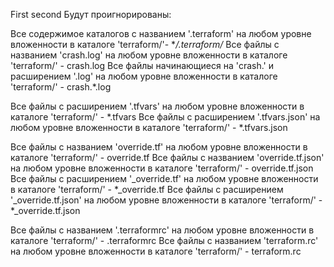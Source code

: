 First
second
Будут проигнорированы:

Все содержимое каталогов с названием '.terraform' на любом уровне вложенности в каталоге 'terraform/'- **/.terraform/*
Все файлы с названием 'crash.log' на любом уровне вложенности в каталоге 'terraform/' - crash.log
Все файлы начинающиеся на 'crash.' и расширением '.log' на любом уровне вложенности в каталоге 'terraform/' - crash.*.log

Все файлы c расширением '.tfvars' на любом уровне вложенности в каталоге 'terraform/' - *.tfvars
Все файлы c расширением '.tfvars.json' на любом уровне вложенности в каталоге 'terraform/' - *.tfvars.json

Все файлы с названием 'override.tf' на любом уровне вложенности в каталоге 'terraform/' - override.tf
Все файлы с названием 'override.tf.json' на любом уровне вложенности в каталоге 'terraform/'  - override.tf.json
Все файлы с расширением '_override.tf' на любом уровне вложенности в каталоге 'terraform/' - *_override.tf
Все файлы c расширением '_override.tf.json' на любом уровне вложенности в каталоге 'terraform/' - *_override.tf.json

Все файлы с названием '.terraformrc' на любом уровне вложенности в каталоге 'terraform/' - .terraformrc
Все файлы с названием 'terraform.rc' на любом уровне вложенности в каталоге 'terraform/' - terraform.rc
